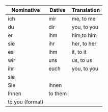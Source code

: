 | Nominative | Dative | Translation |
| --- | --- | --- |
| ich | mir | me, to me |
| du | dir | you, to you |
| er | ihm | him,to him |
| sie | ihr | her, to her |
| es | ihm | it, to it |
| wir | uns | us, to us |
| ihr | euch | you, to you |
| sie
Sie | ihnen
Ihnen | to them
to you (formal) |